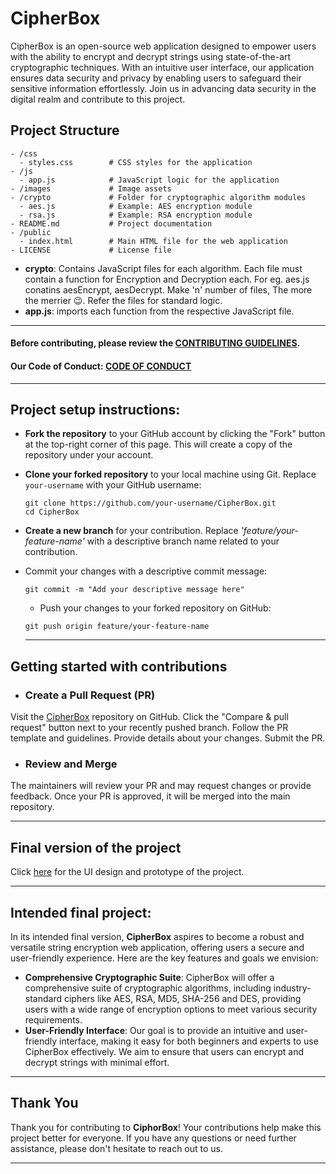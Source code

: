 # CipherBox
CipherBox is an open-source web application designed to empower users with the ability to encrypt and decrypt strings using state-of-the-art cryptographic techniques. With an intuitive user interface, our application ensures data security and privacy by enabling users to safeguard their sensitive information effortlessly. Join us in advancing data security in the digital realm and contribute to this project.


## Project Structure
```
- /css
  - styles.css        # CSS styles for the application
- /js
  - app.js            # JavaScript logic for the application
- /images             # Image assets 
- /crypto             # Folder for cryptographic algorithm modules
  - aes.js            # Example: AES encryption module
  - rsa.js            # Example: RSA encryption module
- README.md           # Project documentation
- /public
  - index.html        # Main HTML file for the web application
- LICENSE             # License file 
```
- **crypto**: Contains JavaScript files for each algorithm. Each file must contain a function for Encryption and Decryption each. For eg. aes.js conatins aesEncrypt, aesDecrypt. Make 'n' number of files, The more the merrier :wink:. Refer the files for standard logic.
- **app.js**: imports each function from the respective JavaScript file.

<hr>

#### Before contributing, please review the [CONTRIBUTING GUIDELINES](./CONTRIBUTING.md).
#### Our Code of Conduct:   [CODE OF CONDUCT](./CODE_OF_CONDUCT.md)
<hr>

## Project setup instructions:
- **Fork the repository** to your GitHub account by clicking the "Fork" button at the top-right corner of this page. This will create a copy of the repository under your account.
- **Clone your forked repository** to your local machine using Git. Replace `your-username` with your GitHub username:

   ```
   git clone https://github.com/your-username/CipherBox.git
   cd CipherBox
   ```
- **Create a new branch** for your contribution. Replace *'feature/your-feature-name'* with a descriptive branch name related to your contribution.
- Commit your changes with a descriptive commit message:
  ```
  git commit -m "Add your descriptive message here"
  ```
  - Push your changes to your forked repository on GitHub:
  ```
  git push origin feature/your-feature-name
  ```
  <hr>
## Getting started with contributions

- ### Create a Pull Request (PR)

Visit the [CipherBox](https://github.com/gdsc-jssstu/CipherBox) repository on GitHub.
Click the "Compare & pull request" button next to your recently pushed branch.
Follow the PR template and guidelines. Provide details about your changes.
Submit the PR.

- ### Review and Merge

The maintainers will review your PR and may request changes or provide feedback.
Once your PR is approved, it will be merged into the main repository.

<hr>

## Final version of the project

<!--- Place the link to the Figma file inside () --->
Click [here](example.com) for the UI design and prototype of the project.

<hr>

## Intended final project:
In its intended final version, **CipherBox** aspires to become a robust and versatile string encryption web application, offering users a secure and user-friendly experience. Here are the key features and goals we envision:
-  **Comprehensive Cryptographic Suite**: CipherBox will offer a comprehensive suite of cryptographic algorithms, including industry-standard ciphers like AES, RSA, MD5, SHA-256 and DES, providing users with a wide range of encryption options to meet various security requirements.
-  **User-Friendly Interface**: Our goal is to provide an intuitive and user-friendly interface, making it easy for both beginners and experts to use CipherBox effectively. We aim to ensure that users can encrypt and decrypt strings with minimal effort.



 <hr>

## Thank You

Thank you for contributing to **CiphorBox**! Your contributions help make this project better for everyone.
If you have any questions or need further assistance, please don't hesitate to reach out to us.

<hr>
